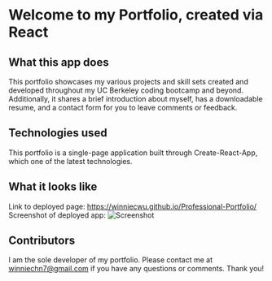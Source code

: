 # Welcome to my Portfolio, created via React

## What this app does

This portfolio showcases my various projects and skill sets created and developed throughout my UC Berkeley coding bootcamp and beyond. Additionally, it shares a brief introduction about myself, has a downloadable resume, and a contact form for you to leave comments or feedback.

## Technologies used

This portfolio is a single-page application built through Create-React-App, which one of the latest technologies.

## What it looks like

Link to deployed page: https://winniecwu.github.io/Professional-Portfolio/
Screenshot of deployed app:
![Screenshot](https://user-images.githubusercontent.com/95206117/171296387-bb9d5364-07a6-43b4-8111-a937a33a9441.JPG)

## Contributors

I am the sole developer of my portfolio. Please contact me at winniechn7@gmail.com if you have any questions or comments. Thank you!
